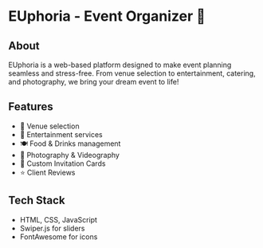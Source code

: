 # EUphoria - Event Organizer 🎉

## About
EUphoria is a web-based platform designed to make event planning seamless and stress-free. From venue selection to entertainment, catering, and photography,
we bring your dream event to life!

## Features
- 🎊 Venue selection
- 🎵 Entertainment services
- 🍽️ Food & Drinks management
- 🎥 Photography & Videography
- 🎨 Custom Invitation Cards
- ⭐ Client Reviews 

## Tech Stack
- HTML, CSS, JavaScript
- Swiper.js for sliders
- FontAwesome for icons
